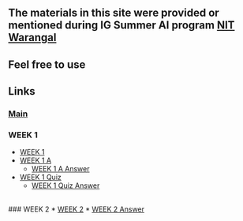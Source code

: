 ## The materials in this site were provided or mentioned during <strong>IG Summer AI</strong> program <a href="https://nitw.ac.in">NIT Warangal</a> 

## Feel free to use 

## Links
### <a href="https://sauravshah31.github.io/Machine_Learning/">Main</a>
### WEEK 1
* <a href="https://sauravshah31.github.io/Machine_Learning/assignment_week0.html">WEEK 1</a>
* <a href="https://sauravshah31.github.io/Machine_Learning/assignment_week0_a.html">WEEK 1 A</a>
   * <a href="https://sauravshah31.github.io/Machine_Learning/assignment_week0_a_ans.html">WEEK 1 A Answer</a>
* <a href="https://sauravshah31.github.io/Machine_Learning/assignment_week0_a_quiz.html">WEEK 1 Quiz</a>
   * <a href="https://sauravshah31.github.io/Machine_Learning/assignment_week0_quiz_ans.html">WEEK 1 Quiz Answer</a>
<br/>
### WEEK 2
* <a href="https://sauravshah31.github.io/Machine_Learning/assignment_week2.html">WEEK 2</a>
   * <a href="https://sauravshah31.github.io/Machine_Learning/assignment_week2_ans.html">WEEK 2 Answer</a>
